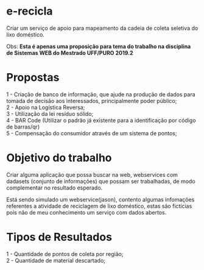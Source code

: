 # e-recicla
Criar um serviço de apoio para mapeamento da cadeia de coleta seletiva do lixo doméstico.

Obs: <b>Esta é apenas uma proposição para tema do trabalho na disciplina de Sistemas WEB do Mestrado UFF/PURO 2019.2</b>

# Propostas

1 - Criação de banco de informação, que ajude na produção de dados para tomada de decisão aos interessados, principalmente poder público;<br>
2 - Apoio na Logística Reversa;<br>
3 - Utilização da lei resíduo sólido;<br>
4 - BAR Code (Utilizar o padrão já existente para a identificação por código de barras/qr)<br>
5 - Compensação do consumidor através de um sistema de pontos;<br> 


# Objetivo do trabalho

Criar alguma aplicação que possa buscar na web, webservices com dadasets (conjunto de informações) que possam ser trabalhadas, de modo complementar no resultado esperado.

Está sendo simulado um webservice(jason), contento algumas infomações referentes a atividade de reciclagem de lixo doméstico, estas são fictícias pois não de meu conhecimento um serviço com dados abertos.

# Tipos de Resultados

1 - Quantidade de pontos de coleta por região;<br>
2 - Quantidade de material descartado;<br>



